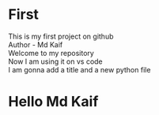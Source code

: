 # First
This is my first project on github<br>
Author - Md Kaif
<br>
Welcome to my repository
<br>
Now I am using it on vs code <br>
I am gonna add a title and a new python file<br>
<h1>Hello Md Kaif</h1>

